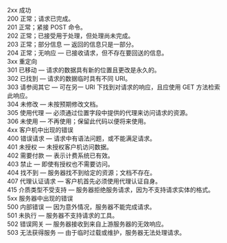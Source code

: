 2xx  成功  
200  正常；请求已完成。  
201  正常；紧接 POST 命令。  
202  正常；已接受用于处理，但处理尚未完成。  
203  正常；部分信息 — 返回的信息只是一部分。  
204  正常；无响应 — 已接收请求，但不存在要回送的信息。  
3xx  重定向  
301  已移动 — 请求的数据具有新的位置且更改是永久的。  
302  已找到 — 请求的数据临时具有不同 URI。  
303  请参阅其它 — 可在另一 URI 下找到对请求的响应，且应使用 GET 方法检索此响应。  
304  未修改 — 未按预期修改文档。  
305  使用代理 — 必须通过位置字段中提供的代理来访问请求的资源。  
306  未使用 — 不再使用；保留此代码以便将来使用。  
4xx  客户机中出现的错误  
400  错误请求 — 请求中有语法问题，或不能满足请求。  
401  未授权 — 未授权客户机访问数据。  
402  需要付款 — 表示计费系统已有效。  
403  禁止 — 即使有授权也不需要访问。  
404  找不到 — 服务器找不到给定的资源；文档不存在。  
407  代理认证请求 — 客户机首先必须使用代理认证自身。  
415  介质类型不受支持 — 服务器拒绝服务请求，因为不支持请求实体的格式。  
5xx  服务器中出现的错误  
500  内部错误 — 因为意外情况，服务器不能完成请求。  
501  未执行 — 服务器不支持请求的工具。  
502  错误网关 — 服务器接收到来自上游服务器的无效响应。  
503  无法获得服务 — 由于临时过载或维护，服务器无法处理请求。